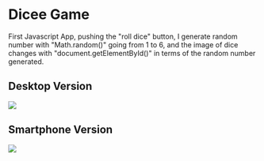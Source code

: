 <h1>Dicee Game</h1>
<p> First Javascript App, pushing the "roll dice" button, I generate random number with "Math.random()" going from 1 to 6, and  the image of dice changes with "document.getElementById()" in terms of the random number generated.

<h2> Desktop Version </h2>
<img src="https://i.imgur.com/KA5OFCW.png">
<h2> Smartphone Version </h2>
<img src="https://i.imgur.com/DSCDhVA.png">
